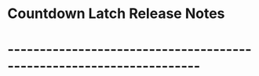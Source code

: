 # Countdown Latch Release Notes
# --------------------------------------------------------------------
#
